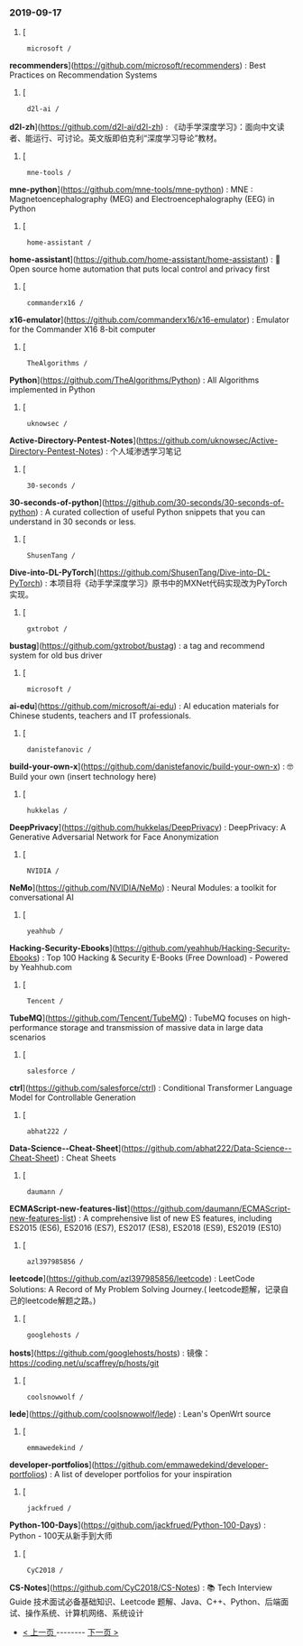### 2019-09-17 
1. [
  

        microsoft /
**recommenders**](https://github.com/microsoft/recommenders) : Best Practices on Recommendation Systems
1. [
  

        d2l-ai /
**d2l-zh**](https://github.com/d2l-ai/d2l-zh) : 《动手学深度学习》：面向中文读者、能运行、可讨论。英文版即伯克利“深度学习导论”教材。
1. [
  

        mne-tools /
**mne-python**](https://github.com/mne-tools/mne-python) : MNE : Magnetoencephalography (MEG) and Electroencephalography (EEG) in Python
1. [
  

        home-assistant /
**home-assistant**](https://github.com/home-assistant/home-assistant) : 🏡 Open source home automation that puts local control and privacy first
1. [
  

        commanderx16 /
**x16-emulator**](https://github.com/commanderx16/x16-emulator) : Emulator for the Commander X16 8-bit computer
1. [
  

        TheAlgorithms /
**Python**](https://github.com/TheAlgorithms/Python) : All Algorithms implemented in Python
1. [
  

        uknowsec /
**Active-Directory-Pentest-Notes**](https://github.com/uknowsec/Active-Directory-Pentest-Notes) : 个人域渗透学习笔记
1. [
  

        30-seconds /
**30-seconds-of-python**](https://github.com/30-seconds/30-seconds-of-python) : A curated collection of useful Python snippets that you can understand in 30 seconds or less.
1. [
  

        ShusenTang /
**Dive-into-DL-PyTorch**](https://github.com/ShusenTang/Dive-into-DL-PyTorch) : 本项目将《动手学深度学习》原书中的MXNet代码实现改为PyTorch实现。
1. [
  

        gxtrobot /
**bustag**](https://github.com/gxtrobot/bustag) : a tag and recommend system for old bus driver
1. [
  

        microsoft /
**ai-edu**](https://github.com/microsoft/ai-edu) : AI education materials for Chinese students, teachers and IT professionals.
1. [
  

        danistefanovic /
**build-your-own-x**](https://github.com/danistefanovic/build-your-own-x) : 🤓 Build your own (insert technology here)
1. [
  

        hukkelas /
**DeepPrivacy**](https://github.com/hukkelas/DeepPrivacy) : DeepPrivacy: A Generative Adversarial Network for Face Anonymization
1. [
  

        NVIDIA /
**NeMo**](https://github.com/NVIDIA/NeMo) : Neural Modules: a toolkit for conversational AI
1. [
  

        yeahhub /
**Hacking-Security-Ebooks**](https://github.com/yeahhub/Hacking-Security-Ebooks) : Top 100 Hacking & Security E-Books (Free Download) - Powered by Yeahhub.com
1. [
  

        Tencent /
**TubeMQ**](https://github.com/Tencent/TubeMQ) : TubeMQ focuses on high-performance storage and transmission of massive data in large data scenarios
1. [
  

        salesforce /
**ctrl**](https://github.com/salesforce/ctrl) : Conditional Transformer Language Model for Controllable Generation
1. [
  

        abhat222 /
**Data-Science--Cheat-Sheet**](https://github.com/abhat222/Data-Science--Cheat-Sheet) : Cheat Sheets
1. [
  

        daumann /
**ECMAScript-new-features-list**](https://github.com/daumann/ECMAScript-new-features-list) : A comprehensive list of new ES features, including ES2015 (ES6), ES2016 (ES7), ES2017 (ES8), ES2018 (ES9), ES2019 (ES10)
1. [
  

        azl397985856 /
**leetcode**](https://github.com/azl397985856/leetcode) : LeetCode Solutions: A Record of My Problem Solving Journey.( leetcode题解，记录自己的leetcode解题之路。)
1. [
  

        googlehosts /
**hosts**](https://github.com/googlehosts/hosts) : 镜像：https://coding.net/u/scaffrey/p/hosts/git
1. [
  

        coolsnowwolf /
**lede**](https://github.com/coolsnowwolf/lede) : Lean's OpenWrt source
1. [
  

        emmawedekind /
**developer-portfolios**](https://github.com/emmawedekind/developer-portfolios) : A list of developer portfolios for your inspiration
1. [
  

        jackfrued /
**Python-100-Days**](https://github.com/jackfrued/Python-100-Days) : Python - 100天从新手到大师
1. [
  

        CyC2018 /
**CS-Notes**](https://github.com/CyC2018/CS-Notes) : 📚 Tech Interview Guide 技术面试必备基础知识、Leetcode 题解、Java、C++、Python、后端面试、操作系统、计算机网络、系统设计 

- [ < 上一页 ](https://github.com/able8/github-trending-daily-record/blob/master/2019-09-16.md) -------- [ 下一页 > ](https://github.com/able8/github-trending-daily-record/blob/master/2019-09-18.md)